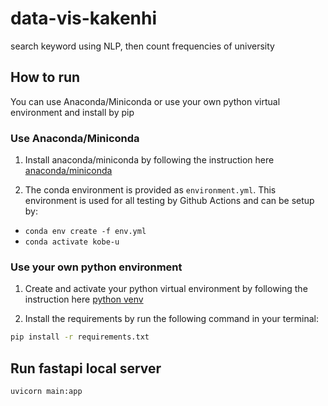 # data-vis-kakenhi
search keyword using NLP, then count frequencies of university

## How to run
You can use Anaconda/Miniconda or use your own python virtual environment and install by pip

### Use Anaconda/Miniconda

1. Install anaconda/miniconda by following the instruction here [anaconda/miniconda](https://conda.io/projects/conda/en/latest/user-guide/install/index.html)

2. The conda environment is provided as `environment.yml`. This environment is used for all testing by Github Actions and can be setup by:
- `conda env create -f env.yml`
- `conda activate kobe-u`

### Use your own python environment
1. Create and activate your python virtual environment by following the instruction here [python venv](https://docs.python.org/3/library/venv.html)

2. Install the requirements by run the following command in your terminal:
```bash
pip install -r requirements.txt
```

## Run fastapi local server
```bash
uvicorn main:app
```